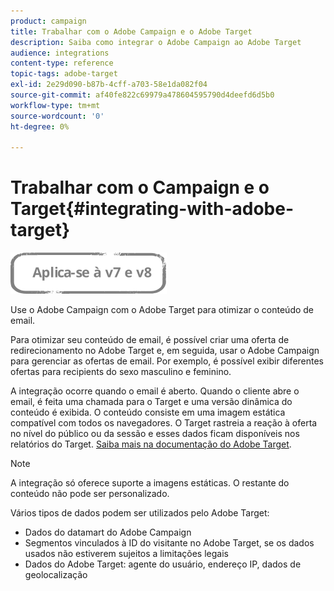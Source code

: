 ```yaml
---
product: campaign
title: Trabalhar com o Adobe Campaign e o Adobe Target
description: Saiba como integrar o Adobe Campaign ao Adobe Target
audience: integrations
content-type: reference
topic-tags: adobe-target
exl-id: 2e29d090-b87b-4cff-a703-58e1da082f04
source-git-commit: af40fe822c69979a478604595790d4deefd6d5b0
workflow-type: tm+mt
source-wordcount: '0'
ht-degree: 0%

---
```


# Trabalhar com o Campaign e o Target{#integrating-with-adobe-target}

![](../../assets/common.svg)

Use o Adobe Campaign com o Adobe Target para otimizar o conteúdo de email.

Para otimizar seu conteúdo de email, é possível criar uma oferta de redirecionamento no Adobe Target e, em seguida, usar o Adobe Campaign para gerenciar as ofertas de email. Por exemplo, é possível exibir diferentes ofertas para recipients do sexo masculino e feminino.

A integração ocorre quando o email é aberto. Quando o cliente abre o email, é feita uma chamada para o Target e uma versão dinâmica do conteúdo é exibida. O conteúdo consiste em uma imagem estática compatível com todos os navegadores. O Target rastreia a reação à oferta no nível do público ou da sessão e esses dados ficam disponíveis nos relatórios do Target. [Saiba mais na documentação do Adobe Target](https://experienceleague.adobe.com/docs/target/using/integrate/campaign-and-target.html?lang=pt-BR).


>[!NOTE]
>
>A integração só oferece suporte a imagens estáticas. O restante do conteúdo não pode ser personalizado.

Vários tipos de dados podem ser utilizados pelo Adobe Target:

* Dados do datamart do Adobe Campaign
* Segmentos vinculados à ID do visitante no Adobe Target, se os dados usados não estiverem sujeitos a limitações legais
* Dados do Adobe Target: agente do usuário, endereço IP, dados de geolocalização
